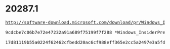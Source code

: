 # 20287.1

<pre>
<a href="http://software-download.microsoft.com/download/pr/Windows_InsiderPreview_SDK_en-us_20287_1.iso">http://software-download.microsoft.com/download/pr/Windows_InsiderPreview_SDK_en-us_20287_1.iso</a>

9cdcbe7c06b7e72e47232a91a689f75199f7f288 *Windows_InsiderPreview_SDK_en-us_20287_1.iso

17d81119b55a0224f62462cfbedd20ac6cf988eff365e2cc5a2497e3a5fdb0cc *Windows_InsiderPreview_SDK_en-us_20287_1.iso
</pre>
